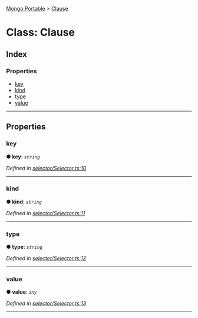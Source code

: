 [Mongo Portable](../README.md) > [Clause](../classes/clause.md)



# Class: Clause

## Index

### Properties

* [key](clause.md#key)
* [kind](clause.md#kind)
* [type](clause.md#type)
* [value](clause.md#value)



---
## Properties
<a id="key"></a>

###  key

**●  key**:  *`string`* 

*Defined in [selector/Selector.ts:10](https://github.com/EastolfiWebDev/MongoPortable/blob/b563243/src/selector/Selector.ts#L10)*





___

<a id="kind"></a>

###  kind

**●  kind**:  *`string`* 

*Defined in [selector/Selector.ts:11](https://github.com/EastolfiWebDev/MongoPortable/blob/b563243/src/selector/Selector.ts#L11)*





___

<a id="type"></a>

###  type

**●  type**:  *`string`* 

*Defined in [selector/Selector.ts:12](https://github.com/EastolfiWebDev/MongoPortable/blob/b563243/src/selector/Selector.ts#L12)*





___

<a id="value"></a>

###  value

**●  value**:  *`any`* 

*Defined in [selector/Selector.ts:13](https://github.com/EastolfiWebDev/MongoPortable/blob/b563243/src/selector/Selector.ts#L13)*





___


